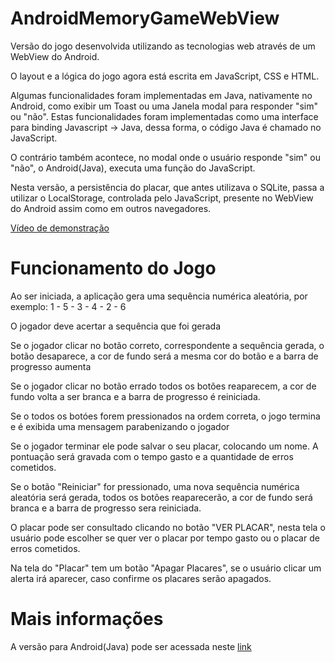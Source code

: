 # AndroidMemoryGameWebView
 
 Versão do jogo desenvolvida utilizando as tecnologias web através de um WebView do Android.
 
 O layout e a lógica do jogo agora está escrita em JavaScript, CSS e HTML.
 
 Algumas funcionalidades foram implementadas em Java, nativamente no Android, como exibir um Toast ou uma Janela modal para responder "sim" ou "não".
 Estas funcionalidades foram implementadas como uma interface para binding Javascript -> Java, dessa forma, o código Java é chamado no JavaScript.
 
 O contrário também acontece, no modal onde o usuário responde "sim" ou "não", o Android(Java), executa uma função do JavaScript.
 
 Nesta versão, a persistência do placar, que antes utilizava o SQLite, passa a utilizar o LocalStorage, controlada pelo JavaScript, presente no WebView do Android assim como em outros navegadores.
 
[Vídeo de demonstração](https://drive.google.com/file/d/19d-w_EkP4-R51_KZ4XITZm0iBrCNrAGE/view?usp=sharing)

# Funcionamento do Jogo

 Ao ser iniciada, a aplicação gera uma sequência numérica aleatória, por exemplo: 1 - 5 - 3 - 4 - 2 - 6

 O jogador deve acertar a sequência que foi gerada

 Se o jogador clicar no botão correto, correspondente a sequência gerada, o botão desaparece, a cor de fundo será a mesma cor do botão e a barra de progresso aumenta

 Se o jogador clicar no botão errado todos os botões reaparecem, a cor de fundo volta a ser branca e a barra de progresso é reiniciada.

 Se o todos os botóes forem pressionados na ordem correta, o jogo termina e é exibida uma mensagem parabenizando o jogador
 
 Se o jogador terminar ele pode salvar o seu placar, colocando um nome. A pontuação será gravada com o tempo gasto e a quantidade de erros cometidos.

 Se o botão "Reiniciar" for pressionado, uma nova sequência numérica aleatória será gerada, todos os botões reaparecerão, a cor de fundo será branca e a barra de progresso sera reiniciada.

 O placar pode ser consultado clicando no botão "VER PLACAR", nesta tela o usuário pode escolher se quer ver o placar por tempo gasto ou o placar de erros cometidos.

 Na tela do "Placar" tem um botão "Apagar Placares", se o usuário clicar um alerta irá aparecer, caso confirme os placares serão apagados.


# Mais informações
 A versão para Android(Java) pode ser acessada neste [link](https://github.com/leuribeiru/AndroidMemoryGame)

